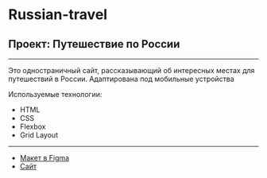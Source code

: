# Russian-travel
## Проект: Путешествие по России

------

Это одностраничный сайт, рассказывающий об интересных местах для путешествий в России. 
Адаптирована под мобильные устройства

Используемые технологии: 
 * HTML
 * CSS
 * Flexbox
 * Grid Layout

------

 * [Макет в Figma](https://www.figma.com/file/5S2WSbEFL6awjVWJ0NWL8Q/Sprint-3_-Russia-_-desktop-%2B-mobile?node-id=28503%3A0)
 * [Сайт](https://nrenee.github.io/russian-travel/)

